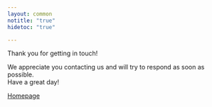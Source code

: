 ```yaml
---
layout: common
notitle: "true"
hidetoc: "true"

---
```


<div id="background">
    <div class="main1"></div><div class="small1"></div><div class="small2"></div><div class="small3"></div><div class="small4"></div>
</div>
<div id="contact-us-thanks" class="center">
    <div class="thanks-content">
        <p class="thank-you">Thank you for getting in touch!</p>
        <p>We appreciate you contacting us and will try to respond as soon as possible.<br>Have a great day!</p>
        <a class="homepage" href="/">Homepage</a>
    </div>
</div>
<script type="text/javascript">
    jqueryDefer(function () {
       $( document ).ready(function() {
             $('#contact-us-thanks').addClass("opened");
             $('#background').addClass("opened");
       });
    });
</script>

